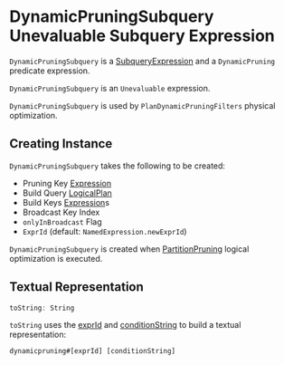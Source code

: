 # DynamicPruningSubquery Unevaluable Subquery Expression

`DynamicPruningSubquery` is a [SubqueryExpression](SubqueryExpression.md) and a `DynamicPruning` predicate expression.

`DynamicPruningSubquery` is an `Unevaluable` expression.

`DynamicPruningSubquery` is used by `PlanDynamicPruningFilters` physical optimization.

## Creating Instance

`DynamicPruningSubquery` takes the following to be created:

* <span id="pruningKey"> Pruning Key [Expression](Expression.md)
* <span id="buildQuery"> Build Query [LogicalPlan](../logical-operators/LogicalPlan.md)
* <span id="buildKeys"> Build Keys [Expression](Expression.md)s
* <span id="broadcastKeyIndex"> Broadcast Key Index
* <span id="onlyInBroadcast"> `onlyInBroadcast` Flag
* <span id="exprId"> `ExprId` (default: `NamedExpression.newExprId`)

`DynamicPruningSubquery` is created when [PartitionPruning](../logical-optimizations/PartitionPruning.md) logical optimization is executed.

## <span id="toString"> Textual Representation

```scala
toString: String
```

`toString` uses the [exprId](#exprId) and [conditionString](#conditionString) to build a textual representation:

```text
dynamicpruning#[exprId] [conditionString]
```
